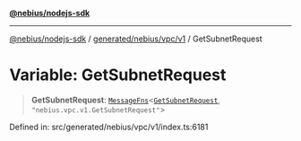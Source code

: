 [**@nebius/nodejs-sdk**](../../../../../README.md)

---

[@nebius/nodejs-sdk](../../../../../README.md) / [generated/nebius/vpc/v1](../README.md) / GetSubnetRequest

# Variable: GetSubnetRequest

> **GetSubnetRequest**: [`MessageFns`](../../../../../runtime/protos/core/interfaces/MessageFns.md)\<[`GetSubnetRequest`](../interfaces/GetSubnetRequest.md), `"nebius.vpc.v1.GetSubnetRequest"`\>

Defined in: src/generated/nebius/vpc/v1/index.ts:6181

